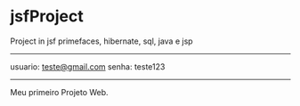 # jsfProject
Project in jsf primefaces, hibernate, sql,  java e jsp
******************************************************
usuario: teste@gmail.com
senha: teste123
******************************************************

Meu primeiro Projeto Web.
